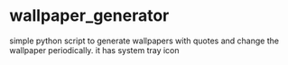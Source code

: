 # wallpaper_generator
simple python script to generate wallpapers with quotes and change the wallpaper periodically. it has system tray icon
